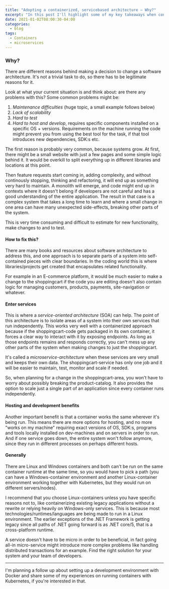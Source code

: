 ```yaml
---
title: "Adopting a containerized, servicebased architecture – Why?"
excerpt: "In this post I'll highlight some of my key takeaways when considering to adopt a containerized architecture."
date: 2021-01-02T08:00:30-04:00
categories:
  - blog
tags:
  - Containers
  - microservices
---
```


###  Why?

There are different reasons behind making a decision to change a software architecture. It's not a trivial task to do, so there has to be legitimate reasons for it.

Look at what your current situation is and think about: are there any problems with this? Some common problems might be:

1. _Maintenance difficulties_ (huge topic, a small example follows below)
2. _Lack of scalability_
3. _Hard to test_
4. _Hard to host and develop_, requires specific components installed on a specific OS + versions. Requirements on the machine running the code might prevent you from using the best tool for the task, if that tool introduces new dependencies, SDK:s etc.

The first reason is probably very common, because systems grow. At first, there might be a small website with just a few pages and some simple logic behind it. It would be overkill to split everything up in different libraries and locations at this point.

Then feature requests start coming in, adding complexity, and without continously stopping, thinking and refactoring, it will end up as something very hard to maintain. A monolith will emerge, and code might end up in contexts where it doesn't belong if developers are not careful and has a good understanding of the entire application. The result in that case is a complex system that takes a long time to learn and where a small change in one area can have many unexpected side-effects, breaking other parts of the system.

This is very time consuming and difficult to estimate for new functionality, make changes to and to test.

#### How to fix this?
There are many books and resources about software architecture to address this, and one approach is to separate parts of a system into self-contained pieces with clear boundaries. In the coding world this is where libraries/projects get created that encapsulates related functionality.

For example in an E-commerce platform, it would be much easier to make a change to the shoppingcart if the code you are editing doesn't also contain logic for managing customers, products, payments, site-navigation or whatever.

#### Enter services
This is where a _service-oriented architecture_ (SOA) can help. The point of this architecture is to isolate areas of a system into their own services that run independently. This works very well with a containerized approach because if the shoppingcart-code gets packaged in its own container, it forces a clear way to interact with it by exposing endpoints. As long as those endpoints remains and responds correctly, you can't mess up any other parts of the system when making changes to just the shoppingcart.

It's called a _microservice-architecture_ when these services are very small and keeps their own data. The shoppingcart-service has only one job and it will be easier to maintain, test, monitor and scale if needed.

So, when planning for a change in the shoppingcart-area, you won't have to worry about possibly breaking the product-catalog. It also provides the option to scale just a single part of an application since every container runs independently.

#### Hosting and development benefits
Another important benefit is that a container works the same wherever it's being run. This means there are more options for hosting, and no more "works on my machine" requiring exact versions of OS, SDK:s, programs and tools locally installed on dev-machines and on servers in order to run. And if one service goes down, the entire system won't follow anymore, since they run in different processes on perhaps different hosts.

#### Generally
There are Linux and Windows containers and both can't be run on the same container runtime at the same time, so you would have to pick a path (you can have a Windows-container environment and another Linux-container environment working together with Kubernetes, but they would run on different servers/nodes).

I recommend that you choose Linux-containers unless you have specific reasons not to, like containerizing existing legacy applications without a rewrite or relying heavily on Windows-only services. This is because most technologies/runtimes/languages are being made to run in a Linux environment. The earlier exceptions of the .NET Framework is getting legacy since all paths of .NET going forward is as .NET core/5, that is a cross-platform runtime.

A service doesn't have to be micro in order to be beneficial, in fact going all-in micro-service might introduce more complex problems like handling distributed transactions for an example. Find the right solution for your system and your team of developers.

---

I'm planning a follow up about setting up a development environment with Docker and share some of my experiences on running containers with Kubernetes, if you're interested in that.

